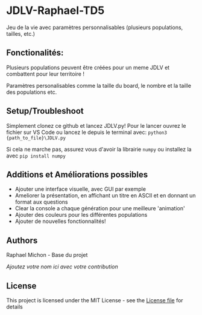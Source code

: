 # JDLV-Raphael-TD5
 Jeu de la vie avec paramètres personnalisables (plusieurs populations, tailles, etc.)

## Fonctionalités:
Plusieurs populations peuvent être créées pour un meme JDLV et combattent pour leur territoire ! 

Paramètres personalisables comme la taille du board, le nombre et la taille des populations etc.

## Setup/Troubleshoot
Simplement clonez ce github et lancez JDLV.py! Pour le lancer ouvrez le fichier sur VS Code ou lancez le depuis le terminal avec:
`python3 {path_to_file}\JDLV.py`

Si cela ne marche pas, assurez vous d'avoir la librairie `numpy` ou installez la avec `pip install numpy`

## Additions et Améliorations possibles
- Ajouter une interface visuelle, avec GUI par exemple
- Ameliorer la présentation, en affichant un titre en ASCII et en donnant un format aux questions
- Clear la console a chaque génération pour une meilleure 'animation'
- Ajouter des couleurs pour les différentes populations
- Ajouter de nouvelles fonctionnalités!

## Authors
Raphael Michon - Base du projet

*Ajoutez votre nom ici avec votre contribution*

## License
This project is licensed under the MIT License - see the [License file](LICENSE) for details